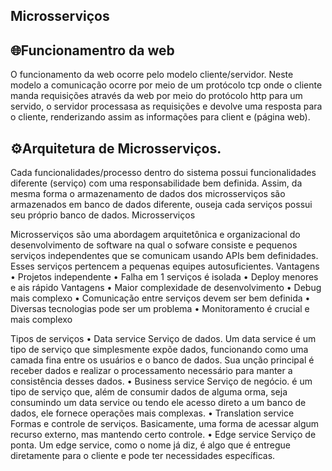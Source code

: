 ﻿## Microsserviços

## 🌐Funcionamentro da web
O funcionamento da web ocorre pelo modelo cliente/servidor. Neste modelo a comunicação ocorre por meio de um protócolo tcp
onde o cliente manda requisições através da web por meio do protócolo http para um servido, o servidor processasa as requisições
e devolve uma resposta para o cliente, renderizando assim as informações para client e (página web).

## ⚙️Arquitetura de Microsserviços.
Cada funcionalidades/processo dentro do sistema possui funcionalidades diferente (serviço) com uma responsabilidade bem 
definida. Assim, da mesma forma o armazenamento de dados dos microsserviços são armazenados em banco de dados diferente, 
ouseja cada serviços possui seu próprio banco de dados.
Microsserviços

Microsserviços são uma abordagem arquitetônica e organizacional do desenvolvimento de software na qual o sofware consiste 
e pequenos serviços independentes que se comunicam usando APIs bem definidades. Esses serviços pertencem a pequenas equipes
autosuficientes.
Vantagens
    • Projetos independente
    • Falha em 1 serviços é isolada
    • Deploy menores e ais rápido
Vantagens
    • Maior complexidade de desenvolvimento
    • Debug mais complexo
    • Comunicação entre serviços devem ser bem definida
    • Diversas tecnologias pode ser um problema
    • Monitoramento é crucial e mais complexo

Tipos de serviços
    • Data service
	Serviço de dados. Um data service é um tipo de serviço que simplesmente expõe dados, funcionando como uma camada 
    fina entre os usuários e o banco de dados. Sua 	unção principal é receber dados e realizar o processamento necessário 
    para manter a  consistência desses dados.
    • Business service
	Serviço de negócio. é um tipo de serviço que, além de consumir dados de alguma 	orma, seja consumindo um data service 
    ou tendo ele acesso direto a um banco de dados, ele fornece operações mais complexas.
    • Translation service
	Formas e controle de serviços. Basicamente, uma forma de acessar algum recurso externo, mas mantendo certo controle.
    • Edge service
	Serviço de ponta. Um edge service, como o nome já diz, é algo que é entregue diretamente para o cliente e pode ter 
    necessidades específicas.

